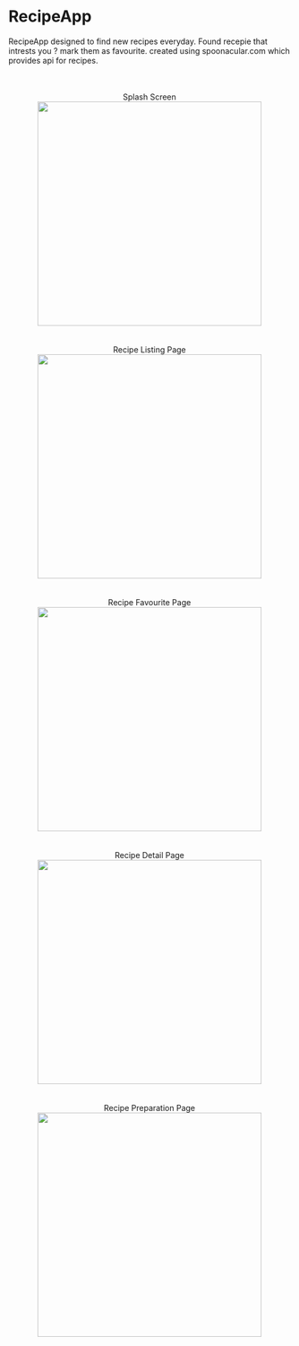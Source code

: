 # RecipeApp
RecipeApp designed to find new recipes everyday. Found recepie that intrests you ? mark them as favourite.
created using spoonacular.com which provides api for recipes.


<br/>
<br/>
<div align="center">
Splash Screen 
</div>

<div align="center">
    <img src="/Screenshots/ScreenShot%201.png" width="400px"</img> 
</div>

<br/>
<br/>
<div align="center">
Recipe Listing Page
</div>

<div align="center">
    <img src="/Screenshots/ScreenShot%202.png" width="400px"</img> 
</div>


<br/>
<br/>
<div align="center">
Recipe Favourite Page
</div>
<div align="center">
    <img src="/Screenshots/ScreenShot%203.png" width="400px"</img> 
</div>

<br/>
<br/>
<div align="center">
Recipe Detail Page
</div>
<div align="center">
    <img src="/Screenshots/ScreenShot%205.png" width="400px"</img> 
</div>

<br/>
<br/>
<div align="center">
Recipe Preparation Page
</div>
<div align="center">
    <img src="/Screenshots/ScreenShot%206.png" width="400px"</img> 
</div>
